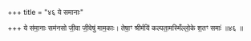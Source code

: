 +++
title = "४६ ये समानाः"

+++
ये स॑मा॒नाः सम॑नसो जी॒वा जी॒वेषु॑ माम॒काः। तेषा॒ꣳ श्रीर्मयि॑ कल्पता॒मस्मिँल्लो॒के श॒तꣳ समाः॑ ॥४६ ॥